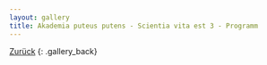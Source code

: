 ```yaml
---
layout: gallery
title: Akademia puteus putens - Scientia vita est 3 - Programm
---
```


[Zurück](..)
{: .gallery_back}
